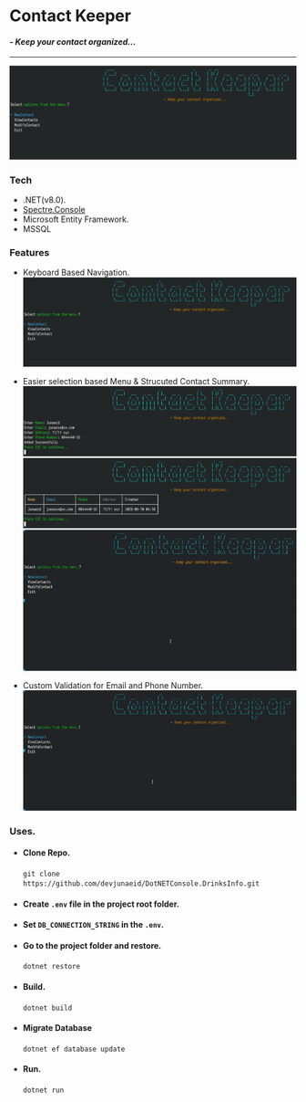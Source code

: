 # Contact Keeper
#### *- Keep your contact organized...*

---------------
![Main UI](Phonebook.devjunaeid/Public/MainUI.png)
### Tech
- .NET(v8.0).
- [Spectre.Console](https://spectreconsole.net)
- Microsoft Entity Framework.
- MSSQL

### Features

- Keyboard Based Navigation.
  ![Main UI](Phonebook.devjunaeid/Public/MainUI.png)

- Easier selection based Menu & Strucuted Contact Summary.
  ![New Contact](Phonebook.devjunaeid/Public/NewContact.png)
  ![Contact Summary](Phonebook.devjunaeid/Public/ContactTableView.png)
  ![Modification](Phonebook.devjunaeid/Public/Modify.gif)

- Custom Validation for Email and Phone Number.
  ![Validation](Phonebook.devjunaeid/Public/CustomValidation.gif)


### Uses.
- #### Clone Repo.
  `git clone https://github.com/devjunaeid/DotNETConsole.DrinksInfo.git`
- #### Create `.env` file in the project root folder.
- #### Set `DB_CONNECTION_STRING` in the `.env`.
- #### Go to the project folder and restore.
    `dotnet restore`
- #### Build.
    `dotnet build`
- #### Migrate Database
    `dotnet ef database update`
- #### Run.
    `dotnet run`
